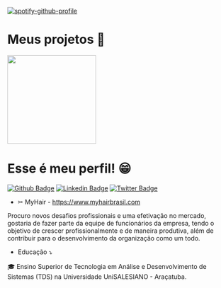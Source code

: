 [![spotify-github-profile](https://spotify-github-profile.vercel.app/api/view?uid=audfzlr0x2tx9wdiqo6cn1vts&cover_image=true&theme=novatorem&bar_color=17e83a&bar_color_cover=false)](https://spotify-github-profile.vercel.app/api/view?uid=audfzlr0x2tx9wdiqo6cn1vts&redirect=true)

# Meus projetos 👷

<img src="https://user-images.githubusercontent.com/71656999/108081394-ad784600-704f-11eb-8b46-c8d4832fff33.png" height="200" width="auto">

# Esse é meu perfil! 😁 

[![Github Badge](https://img.shields.io/badge/-Github-000?style=flat-square&logo=Github&logoColor=white&link=https://github.com/fagnerpsantos)](https://github.com/MatheusNunesBoraso)
[![Linkedin Badge](https://img.shields.io/badge/-LinkedIn-blue?style=flat-square&logo=Linkedin&logoColor=white&link=https://www.linkedin.com/in/fagnerpsantos/)](https://www.linkedin.com/in/nunesboraso?lipi=urn%3Ali%3Apage%3Ad_flagship3_profile_view_base_contact_details%3BQ%2BQTIA48SmKUDZAfLB4ohw%3D%3D)
[![Twitter Badge](https://img.shields.io/badge/-Twitter-1ca0f1?style=flat-square&labelColor=1ca0f1&logo=twitter&logoColor=white&link=https://twitter.com/fagnerpsantos)](https://twitter.com/theusnuunes)

- ✂ MyHair - https://www.myhairbrasil.com

Procuro novos desafios profissionais e uma efetivação no mercado,
gostaria de fazer parte da equipe de funcionários da empresa, tendo
o objetivo de crescer profissionalmente e de maneira produtiva, além
de contribuir para o desenvolvimento da organização como um todo.

- Educação ⤵ 

🎓 Ensino Superior de Tecnologia em Análise e Desenvolvimento de
Sistemas (TDS) na Universidade UniSALESIANO - Araçatuba.


<!-- **MatheusNunesBoraso/MatheusNunesBoraso** is a ✨ _special_ ✨ repository because its `README.md` (this file) appears on your GitHub profile.

Here are some ideas to get you started:

- 🔭 I’m currently working on ...
- 🌱 I’m currently learning ...
- 👯 I’m looking to collaborate on ...
- 🤔 I’m looking for help with ...
- 💬 Ask me about ...
- 📫 How to reach me: ...
- 😄 Pronouns: ...
- ⚡ Fun fact: ...

-->
